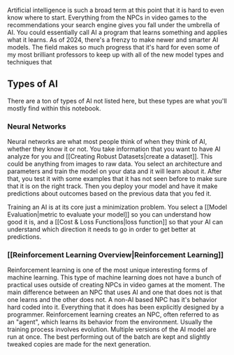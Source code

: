 Artificial intelligence is such a broad term at this point that it is hard to even know where to start. Everything from the NPCs in video games to the recommendations your search engine gives you fall under the umbrella of AI. You could essentially call AI a program that learns something and applies what it learns. As of 2024, there's a frenzy to make newer and smarter AI models. The field makes so much progress that it's hard for even some of my most brilliant professors to keep up with all of the new model types and techniques that 
## Types of AI
There are a ton of types of AI not listed here, but these types are what you'll mostly find within this notebook.
### Neural Networks
Neural networks are what most people think of when they think of AI, whether they know it or not.
You take information that you want to have AI analyze for you and [[Creating Robust Datasets|create a dataset]]. This could be anything from images to raw data. You select an architecture and parameters and train the model on your data and it will learn about it. After that, you test it with some examples that it has not seen before to make sure that it is on the right track. Then you deploy your model and have it make predictions about outcomes based on the previous data that you fed it.

Training an AI is at its core just a minimization problem. You select a [[Model Evaluation|metric to evaluate your model]] so you can understand how good it is, and a [[Cost & Loss Functions|loss function]] so that your AI can understand which direction it needs to go in order to get better at predictions.
### [[Reinforcement Learning Overview|Reinforcement Learning]]
Reinforcement learning is one of the most unique interesting forms of machine learning. This type of machine learning does not have a bunch of practical uses outside of creating NPCs in video games at the moment. The main difference between an NPC that uses AI and one that does not is that one learns and the other does not. A non-AI based NPC has it's behavior hard coded into it. Everything that it does has been explicitly designed by a programmer. Reinforcement learning creates an NPC, often referred to as an "agent", which learns its behavior from the environment. Usually the training process involves evolution. Multiple versions of the AI model are run at once. The best performing out of the batch are kept and slightly tweaked copies are made for the next generation.




